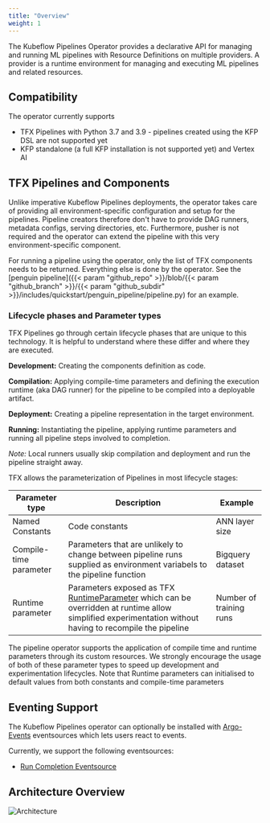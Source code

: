 ```yaml
---
title: "Overview"
weight: 1
---
```


The Kubeflow Pipelines Operator provides a declarative API for managing and running ML pipelines with Resource Definitions on multiple providers.
A provider is a runtime environment for managing and executing ML pipelines and related resources.

## Compatibility

The operator currently supports
- TFX Pipelines with Python 3.7 and 3.9 - pipelines created using the KFP DSL are not supported yet
- KFP standalone (a full KFP installation is not supported yet) and Vertex AI

## TFX Pipelines and Components

Unlike imperative Kubeflow Pipelines deployments, the operator takes care of providing all environment-specific configuration and setup for the pipelines. Pipeline creators therefore don't have to provide DAG runners, metadata configs, serving directories, etc. Furthermore, pusher is not required and the operator can extend the pipeline with this very environment-specific component.

For running a pipeline using the operator, only the list of TFX components needs to be returned. Everything else is done by the operator. See the [penguin pipeline]({{< param "github_repo" >}}/blob/{{< param "github_branch" >}}/{{< param "github_subdir" >}}/includes/quickstart/penguin_pipeline/pipeline.py) for an example.

### Lifecycle phases and Parameter types

TFX Pipelines go through certain lifecycle phases that are unique to this technology. It is helpful to understand where these differ and where they are executed.

**Development:** Creating the components definition as code.

**Compilation:** Applying compile-time parameters and defining the execution runtime (aka DAG runner) for the pipeline to be compiled into a deployable artifact.

**Deployment:** Creating a pipeline representation in the target environment.

**Running:** Instantiating the pipeline, applying runtime parameters and running all pipeline steps involved to completion.

*Note:* Local runners usually skip compilation and deployment and run the pipeline straight away.

TFX allows the parameterization of Pipelines in most lifecycle stages:

| Parameter type         | Description                                                                                                                                                                                                                                              | Example                 |
|------------------------|----------------------------------------------------------------------------------------------------------------------------------------------------------------------------------------------------------------------------------------------------------|-------------------------|
| Named Constants        | Code constants                                                                                                                                                                                                                                           | ANN layer size          |
| Compile-time parameter | Parameters that are unlikely to change between pipeline runs supplied as environment variabels to the pipeline function                                                                                                                                  | Bigquery dataset        |
| Runtime parameter      | Parameters exposed as TFX [RuntimeParameter](https://www.tensorflow.org/tfx/api_docs/python/tfx/v1/dsl/experimental/RuntimeParameter?hl=en) which can be overridden at runtime allow simplified experimentation without having to recompile the pipeline | Number of training runs |

The pipeline operator supports the application of compile time and runtime parameters through its custom resources. We strongly encourage the usage of both of these parameter types to speed up development and experimentation lifecycles. Note that Runtime parameters can initialised to default values from both constants and compile-time parameters

## Eventing Support

The Kubeflow Pipelines operator can optionally be installed with [Argo-Events](https://argoproj.github.io/argo-events/) eventsources which lets users react to events.

Currently, we support the following eventsources:

- [Run Completion Eventsource](../reference/run-completion)

## Architecture Overview

![Architecture](/images/architecture.png)

